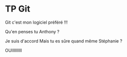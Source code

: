 # TP Git

Git c'est mon logiciel préféré !!!

Qu'en penses tu Anthony ?

Je suis d'accord
Mais tu es sûre quand même Stéphanie ?

OUIIIIIIIII 
